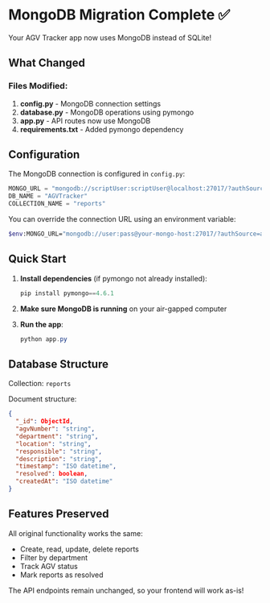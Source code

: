 # MongoDB Migration Complete ✅

Your AGV Tracker app now uses MongoDB instead of SQLite!

## What Changed

### Files Modified:
1. **config.py** - MongoDB connection settings
2. **database.py** - MongoDB operations using pymongo
3. **app.py** - API routes now use MongoDB
4. **requirements.txt** - Added pymongo dependency

## Configuration

The MongoDB connection is configured in `config.py`:

```python
MONGO_URL = "mongodb://scriptUser:scriptUser@localhost:27017/?authSource=admin"
DB_NAME = "AGVTracker"
COLLECTION_NAME = "reports"
```

You can override the connection URL using an environment variable:
```bash
$env:MONGO_URL="mongodb://user:pass@your-mongo-host:27017/?authSource=admin"
```

## Quick Start

1. **Install dependencies** (if pymongo not already installed):
   ```powershell
   pip install pymongo==4.6.1
   ```

2. **Make sure MongoDB is running** on your air-gapped computer

3. **Run the app**:
   ```powershell
   python app.py
   ```

## Database Structure

Collection: `reports`

Document structure:
```json
{
  "_id": ObjectId,
  "agvNumber": "string",
  "department": "string",
  "location": "string",
  "responsible": "string",
  "description": "string",
  "timestamp": "ISO datetime",
  "resolved": boolean,
  "createdAt": "ISO datetime"
}
```

## Features Preserved

All original functionality works the same:
- Create, read, update, delete reports
- Filter by department
- Track AGV status
- Mark reports as resolved

The API endpoints remain unchanged, so your frontend will work as-is!
